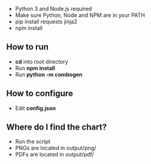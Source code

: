 * Python 3 and Node.js required
* Make sure Python, Node and NPM are in your PATH
* pip install requests jinja2
* npm install

## How to run
* **cd** into root directory
* Run **npm install**
* Run **python -m combogen**

## How to configure
* Edit **config.json**

## Where do I find the chart?
* Run the script
* PNGs are located in output/png/
* PDFs are located in output/pdf/
